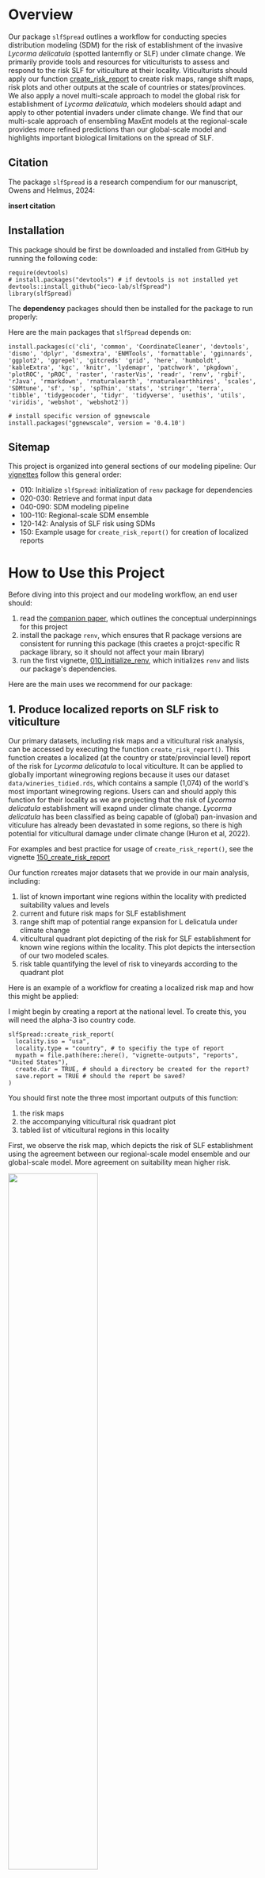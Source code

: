 # Overview

Our package `slfSpread` outlines a workflow for conducting species distribution modeling (SDM) for the risk of establishment of the invasive *Lycorma delicatula* (spotted lanternfly or SLF) under climate change. We primarily provide tools and resources for viticulturists to assess and respond to the risk SLF for viticulture at their locality. Viticulturists should apply our function [create_risk_report](https://github.com/ieco-lab/slfSpread/blob/master/R/create_risk_report.R) to create risk maps, range shift maps, risk plots and other outputs at the scale of countries or states/provinces. We also apply a novel multi-scale approach to model the global risk for establishment of *Lycorma delicatula*, which modelers should adapt and apply to other potential invaders under climate change. We find that our multi-scale approach of ensembling MaxEnt models at the regional-scale provides more refined predictions than our global-scale model and highlights important biological limitations on the spread of SLF.

## Citation

The package `slfSpread` is a research compendium for our manuscript, Owens and Helmus, 2024:

**insert citation**

## Installation

This package should be first be downloaded and installed from GitHub by running the following code:

```
require(devtools)
# install.packages("devtools") # if devtools is not installed yet
devtools::install_github("ieco-lab/slfSpread")
library(slfSpread)
```

The **dependency** packages should then be installed for the package to run properly:

Here are the main packages that `slfSpread` depends on:

```
install.packages(c('cli', 'common', 'CoordinateCleaner', 'devtools', 'dismo', 'dplyr', 'dsmextra', 'ENMTools', 'formattable', 'gginnards', 'ggplot2', 'ggrepel', 'gitcreds' 'grid', 'here', 'humboldt', 'kableExtra', 'kgc', 'knitr', 'lydemapr', 'patchwork', 'pkgdown', 'plotROC', 'pROC', 'raster', 'rasterVis', 'readr', 'renv', 'rgbif', 'rJava', 'rmarkdown', 'rnaturalearth', 'rnaturalearthhires', 'scales', 'SDMtune', 'sf', 'sp', 'spThin', 'stats', 'stringr', 'terra', 'tibble', 'tidygeocoder', 'tidyr', 'tidyverse', 'usethis', 'utils', 'viridis', 'webshot', 'webshot2'))

# install specific version of ggnewscale
install.packages("ggnewscale", version = '0.4.10')
```

## Sitemap

This project is organized into general sections of our modeling pipeline: Our [vignettes](https://github.com/ieco-lab/slfSpread/tree/master/vignettes) follow this general order: 

* 010: Initialize `slfSpread`: initialization of `renv` package for dependencies
* 020-030: Retrieve and format input data
* 040-090: SDM modeling pipeline
* 100-110: Regional-scale SDM ensemble
* 120-142: Analysis of SLF risk using SDMs
* 150: Example usage for `create_risk_report()` for creation of localized reports

# How to Use this Project

Before diving into this project and our modeling workflow, an end user should:
1. read the [companion paper](), which outlines the conceptual underpinnings for this project
2. install the package `renv`, which ensures that R package versions are consistent for running this package (this craetes a projct-specific R package library, so it should not affect your main library)
3. run the first vignette, [010_initialize_renv](https://github.com/ieco-lab/slfSpread/blob/master/vignettes/010_initialize_pkg.R), which initializes `renv` and lists our package's dependencies.

Here are the main uses we recommend for our package:

## 1. Produce localized reports on SLF risk to viticulture

Our primary datasets, including risk maps and a viticultural risk analysis, can be accessed by executing the function `create_risk_report()`. This function creates a localized (at the country or state/provincial level) report of the risk for *Lycorma delicatula* to local viticulture. It can be applied to globally important winegrowing regions because it uses our dataset `data/wineries_tidied.rds`, which contains a sample (1,074) of the world's most important winegrowing regions. Users can and should apply this function for their locality as we are projecting that the risk of *Lycorma delicatula* establishment will exapnd under climate change. *Lycorma delicatula* has been classified as being capable of (global) pan-invasion and viticulure has already been devastated in some regions, so there is high potential for viticultural damage under climate change (Huron et al, 2022).

For examples and best practice for usage of `create_risk_report()`, see the vignette [150_create_risk_report](https://github.com/ieco-lab/slfSpread/blob/master/vignettes/150_create_risk_report.Rmd)

Our function rcreates major datasets that we provide in our main analysis, including:

1. list of known important wine regions within the locality with predicted suitability values and levels
2. current and future risk maps for SLF establishment
3. range shift map of potential range expansion for L delicatula under climate change
4. viticultural quadrant plot depicting of the risk for SLF establishment for known wine regions within the locality. This plot depicts the intersection of our two modeled scales.
5. risk table quantifying the level of risk to vineyards according to the quadrant plot


Here is an example of a workflow for creating a localized risk map and how this might be applied:

I might begin by creating a report at the national level. To create this, you will need the alpha-3 iso country code.

```
slfSpread::create_risk_report(
  locality.iso = "usa",
  locality.type = "country", # to specifiy the type of report
  mypath = file.path(here::here(), "vignette-outputs", "reports", "United States"),
  create.dir = TRUE, # should a directory be created for the report?
  save.report = TRUE # should the report be saved?
)
```

You should first note the three most important outputs of this function: 
1. the risk maps 
2. the accompanying viticultural risk quadrant plot
3. tabled list of viticultural regions in this locality

First, we observe the risk map, which depicts the risk of SLF establishment using the agreement between our regional-scale model ensemble and our global-scale model. More agreement on suitability mean higher risk.

<img src="https://github.com/user-attachments/assets/c02e9028-a5df-4993-8c0b-a49a73be679d" width="60%"/>

**Fig. 1:** Projected current and future risk of *Lycorma delicatula* establishment under climate change | USA

The points on the map represent key viticultural regions. We have extracted the suitability of each viticultural region and depicted its quantitative shift in risk on our second output, the viticultural risk quadrant plot. This plot quantifies the level of risk along both modeled scales, both presently (light purple) and in the future (dark purple) under a predicted climate change shift (arrows):

<img src="https://github.com/user-attachments/assets/49df16d5-d9b2-4c5b-960d-b9dca245f0f9" width="50%"/>

**Fig. 2:** Projected shift in the risk for *Lycorma delicatula* establishment at key viticultural regions due to climate change | USA

The accompanying table provides a list of key viticultural regions and their geographical region (state/province), with predicted risk levels: 

**Table 1:** List of viticultural regions and their projected risk

<img src="https://github.com/user-attachments/assets/d75eb908-4255-4286-bf9d-f4bcae380937"/>

You may begin to notice that a particular region has many records, like we can see is the case for Washington State. You could then produce a report only for that region, to get a better idea of the overall trend of risk shift due to climate change. We will produce a report for Washington State alone, to better visualize this trend:

```
slfSpread::create_risk_report(
  locality.iso = "usa", # the country iso is still required
  locality.name = "washington", # the name must be specified
  locality.type = "state_province", # we have changed the report type
  mypath = file.path(here::here(), "vignette-outputs", "reports", "United States"),
  create.dir = FALSE, # dir already exists
  save.report = TRUE
)
```

We can see that most of Washington is at some level of SLF risk presently. Under climate change, risk is projected to decrease some, but one or both modeled scales still predict that SLF can establish in most of the state.

<img src="https://github.com/user-attachments/assets/d1019a9c-7649-4bf6-a91b-8338cf54f9d0" width="60%"/>

**Fig. 3:** Projected current and future risk of *Lycorma delicatula* establishment under climate change | Washington, USA

Based on the viticultural risk quadrant plot, we can now see that Washington state exhibits a totally different trend from the rest of the country. While viticultural regions across the united states exhibit a range of risk levels, regions in Washington are either at high or extreme risk for SLF establishment, and this pattern does not change under predicted climate change levels. 

<img src="https://github.com/user-attachments/assets/2a94ce74-9df7-45df-989b-fccf79566a93" width="50%"/>

**Fig. 4:** Projected shift in the risk for *Lycorma delicatula* establishment at key viticultural regions due to climate change | Washington, USA


In our more localized analysis, we might also be interested in quantifying the total area at risk for SLF or the total number of viticultural regions at risk for SLF establishment. For this, we will look at two additional outputs from `create_risk_report()`: 

1. risk map area table- this quantifies the areas and proportions of the total occupied by each risk category on the risk map
2. viticultural risk table- this quantifies the number of winegrowing regions that are projected to fall into each risk category, both now and in the future under climate change

First, let's look at the risk map area table:

**Table 2:** Table quantifying the projected current and future suitable area for *Lycorma delicatula* establishment | Washington, USA

<img src="https://github.com/user-attachments/assets/e795c878-546d-44d3-9dc2-195850d15029"/>

We can see from this table that the total unsuitable area decreased under climate change, from 8.6% to 7.4%, but this change was mostly found in the regional-scale model ensemble, which predicted ~9% more suitable arae under climate change. Our modeled scales also diverged in the agreed suitable area (suitable_agreement decreased by ~9%). 

Next, lets look at the viticultural risk table:

**Table 3:** Table quantifying the projected shift in the risk for *Lycorma delicatula* establishment at key viticultural regions due to climate change | Washington, USA

<img src="https://github.com/user-attachments/assets/76681887-5b69-4256-87dd-2861c4755ba7" width="90%"/>

From this table, we can see that all 7 viticultural regions maintain their present risk level under climate change. Six regions fall into the high risk category (regional ensemble suitability only) and one falls into the extreme risk category (suitable area agreement).

Users should explore the other localities and data types available with this function.


## 2. Recreate the analysis for another invasive species of interest

For modelers who wish to apply this pipeline for other invasive species, this pipeline can easily be adapted to model the risk of establishment by simply changing the input datasets and modeled scales. 

First, a modeler would need to change the input datasets, outlined in vignettes 020-040. In vignette 020, I retrieved input data from GBIF, which hosts datasets for thousands of other species. I recommend including extra data from other databases and the literature as I did in my analysis, but GBIF is a great starting point for data retrieval. Here is an example using the packages `rgbif` and `taxize`:

```
# get species ID from gbif database
ids <- taxize::get_ids(sci_com = "Emerald Ash Borer", db = "gbif")

# initiate download
records_gbif <- rgbif::occ_download(
  # general formatting
  type = "and",
  format = "SIMPLE_CSV",
  # inclusion rules
  pred("taxonKey", ids[[1]]), # search by ID, not species name
  pred("hasCoordinate", TRUE),
  pred("hasGeospatialIssue", FALSE),
  pred("occurrenceStatus", "PRESENT")
)
```

The input covariates would also need to change based on what is biologically relevant for the particular species. I outline the process of choosing input covariates in vignette 030. 

Once the input data have been adapted to the user's needs, the regional-scale models will need to be applied per region of interest. Each regional-scale model depends on a spcecific background area selection for MaxEnt that will need to change. I outline the process for choosing this area in vignette 060, in which I subset the presence data by region and intersect these subsets with the Köppen-Geiger climate zones to select the appropriate background area. This resulting polygon would need to be cropped to the region of interest. I use the `kgc`, `terra`, and `sf` packages for this analysis:

```
# get K-G zones
kmz_data <- kgc::kmz

# generate coordinates
kmz_lat <- kgc::genCoords(latlon = "lat", full = TRUE)
kmz_lon <- kgc::genCoords(latlon = "lon", full = TRUE)

# join data and coordinates
kmz_data <- cbind(kmz_lat, kmz_lon) %>%
  cbind(., kmz_data) %>%
  as.data.frame() %>%
  # relocate column
  dplyr::select(kmz_lon, everything()) 

# convert to raster
KG_zones_rast <- terra::rast(
  x = kmz_data,
  type = "xyz",
  crs = "EPSG:4326"
  )

# next, convert raster to polygon
KG_zones_poly <- terra::as.polygons(
  x = KG_zones_rast,
  aggregate = TRUE, # combine cells with the same value into one area
  values = TRUE, # include cell values as attributes
  crs = "EPSG:4326"
)
KG_zones_poly <- sf::st_as_sf(KG_zones_poly)

# intersect polygon and presences
regional_poly <- sf::st_filter(x = KG_zones_poly, y = presence_data)
```

Once the presence data, covariate data and background points have been chosen, the user might apply this framework for any invasive species and ensemble models for any region of interest.

## Computing Information

This package was developed and its vignettes were rendered on a Dell Precision desktop PC with the following characteristics:
* Core: intel Xeon CPU, 3.60 GHz
* RAM memory: 64 GB
* Operating System: Windows 10 Enterprise, version 22H2
* R version: 4.4.1

# References

Bryant, C., Wheeler, N. R., Rubel, F., & French, R. H. (2017). kgc: Koeppen-Geiger Climatic Zones. https://CRAN.R-project.org/package=kgc

Chamberlain S, Barve V, Mcglinn D, Oldoni D, Desmet P, Geffert L, Ram K (2024). rgbif: Interface to the Global Biodiversity Information Facility API. R package version 3.8.0, https://CRAN.R-project.org/package=rgbif.

Scott Chamberlain and Eduard Szocs (2013). taxize - taxonomic search and retrieval in R. F1000Research, 2:191. URL: https://f1000research.com/articles/2-191/v2

Gallien, L., Douzet, R., Pratte, S., Zimmermann, N. E., & Thuiller, W. (2012). Invasive species distribution models – how violating the equilibrium assumption can create new insights. Global Ecology and Biogeography, 21(11), 1126–1136. https://doi.org/10.1111/j.1466-8238.2012.00768.x

Huron, N. A., Behm, J. E., & Helmus, M. R. (2022). Paninvasion severity assessment of a U.S. grape pest to disrupt the global wine market. Communications Biology, 5(1), 655. https://doi.org/10.1038/s42003-022-03580-w

Pebesma, E., 2018. Simple Features for R: Standardized Support for Spatial Vector Data. The R Journal 10 (1), 439-446, https://doi.org/10.32614/RJ-2018-009

Phillips, S. J., Anderson, R. P., & Schapire, R. E. (2006). Maximum entropy modeling of species geographic distributions. Ecological Modelling, 190(3), 231–259. https://doi.org/10.1016/j.ecolmodel.2005.03.026

Hijmans R (2024). terra: Spatial Data Analysis. R package version 1.7-81, https://rspatial.github.io/terra/, https://rspatial.org/.

Ushey K, Wickham H (2024). renv: Project Environments. R package version 1.0.7, https://github.com/rstudio/renv, https://rstudio.github.io/renv/.

Wickham H, Averick M, Bryan J, Chang W, McGowan LD, François R, Grolemund G, Hayes A, Henry L, Hester J, Kuhn M, Pedersen TL, Miller E, Bache SM, Müller K, Ooms J, Robinson D, Seidel DP, Spinu V, Takahashi K, Vaughan D, Wilke C, Woo K, Yutani H (2019). “Welcome to the tidyverse.” Journal of Open Source Software, 4(43), 1686. doi:10.21105/joss.01686.
